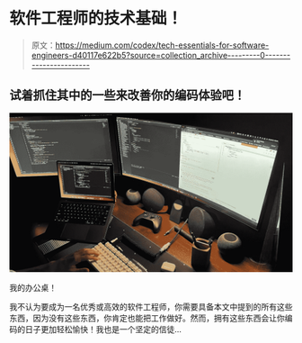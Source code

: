 # 软件工程师的技术基础！

> 原文：<https://medium.com/codex/tech-essentials-for-software-engineers-d40117e622b5?source=collection_archive---------0----------------------->

## 试着抓住其中的一些来改善你的编码体验吧！

![](img/f632408505beb025a9024cb0a8608f79.png)

我的办公桌！

我不认为要成为一名优秀或高效的软件工程师，你需要具备本文中提到的所有这些东西，因为没有这些东西，你肯定也能把工作做好。然而，拥有这些东西会让你编码的日子更加轻松愉快！我也是一个坚定的信徒…